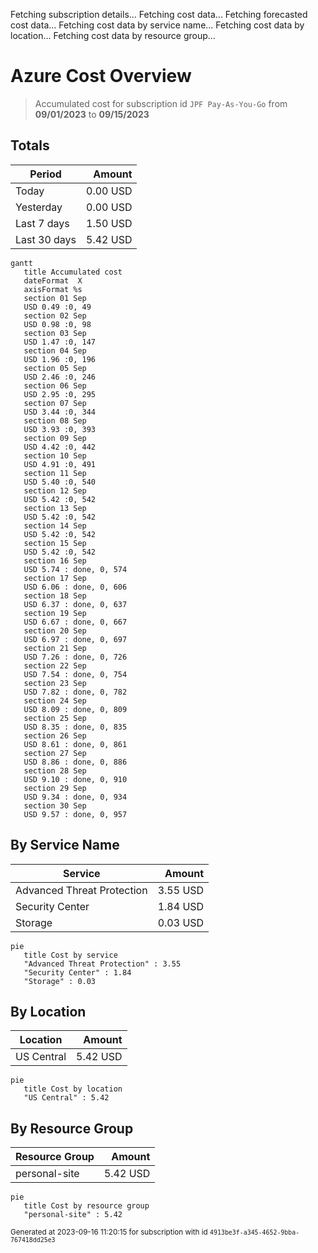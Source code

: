Fetching subscription details...
Fetching cost data...
Fetching forecasted cost data...
Fetching cost data by service name...
Fetching cost data by location...
Fetching cost data by resource group...
# Azure Cost Overview

> Accumulated cost for subscription id `JPF Pay-As-You-Go` from **09/01/2023** to **09/15/2023**

## Totals

|Period|Amount|
|---|---:|
|Today|0.00 USD|
|Yesterday|0.00 USD|
|Last 7 days|1.50 USD|
|Last 30 days|5.42 USD|

```mermaid
gantt
   title Accumulated cost
   dateFormat  X
   axisFormat %s
   section 01 Sep
   USD 0.49 :0, 49
   section 02 Sep
   USD 0.98 :0, 98
   section 03 Sep
   USD 1.47 :0, 147
   section 04 Sep
   USD 1.96 :0, 196
   section 05 Sep
   USD 2.46 :0, 246
   section 06 Sep
   USD 2.95 :0, 295
   section 07 Sep
   USD 3.44 :0, 344
   section 08 Sep
   USD 3.93 :0, 393
   section 09 Sep
   USD 4.42 :0, 442
   section 10 Sep
   USD 4.91 :0, 491
   section 11 Sep
   USD 5.40 :0, 540
   section 12 Sep
   USD 5.42 :0, 542
   section 13 Sep
   USD 5.42 :0, 542
   section 14 Sep
   USD 5.42 :0, 542
   section 15 Sep
   USD 5.42 :0, 542
   section 16 Sep
   USD 5.74 : done, 0, 574
   section 17 Sep
   USD 6.06 : done, 0, 606
   section 18 Sep
   USD 6.37 : done, 0, 637
   section 19 Sep
   USD 6.67 : done, 0, 667
   section 20 Sep
   USD 6.97 : done, 0, 697
   section 21 Sep
   USD 7.26 : done, 0, 726
   section 22 Sep
   USD 7.54 : done, 0, 754
   section 23 Sep
   USD 7.82 : done, 0, 782
   section 24 Sep
   USD 8.09 : done, 0, 809
   section 25 Sep
   USD 8.35 : done, 0, 835
   section 26 Sep
   USD 8.61 : done, 0, 861
   section 27 Sep
   USD 8.86 : done, 0, 886
   section 28 Sep
   USD 9.10 : done, 0, 910
   section 29 Sep
   USD 9.34 : done, 0, 934
   section 30 Sep
   USD 9.57 : done, 0, 957
```

## By Service Name

|Service|Amount|
|---|---:|
|Advanced Threat Protection|3.55 USD|
|Security Center|1.84 USD|
|Storage|0.03 USD|

```mermaid
pie
   title Cost by service
   "Advanced Threat Protection" : 3.55
   "Security Center" : 1.84
   "Storage" : 0.03
```

## By Location

|Location|Amount|
|---|---:|
|US Central|5.42 USD|

```mermaid
pie
   title Cost by location
   "US Central" : 5.42
```

## By Resource Group

|Resource Group|Amount|
|---|---:|
|personal-site|5.42 USD|

```mermaid
pie
   title Cost by resource group
   "personal-site" : 5.42
```

<sup>Generated at 2023-09-16 11:20:15 for subscription with id `4913be3f-a345-4652-9bba-767418dd25e3`</sup>
